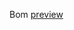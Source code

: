 Bom [preview](https://html-preview.github.io/?url=https://github.com/mrekin/MeshtasticCustomBoards/blob/main/Gerbers/fulltec/v2/bom/ibom.html)
